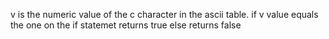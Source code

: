 v is the numeric value of the c character in the ascii table.
if v value equals the one on the if statemet returns true
else returns false

